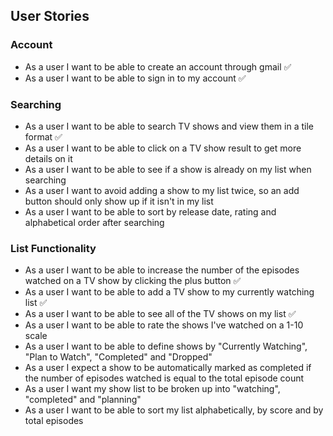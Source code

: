 ## User Stories

### Account

- As a user I want to be able to create an account through gmail ✅
- As a user I want to be able to sign in to my account ✅

### Searching

- As a user I want to be able to search TV shows and view them in a tile format ✅
- As a user I want to be able to click on a TV show result to get more details on it
- As a user I want to be able to see if a show is already on my list when searching
- As a user I want to avoid adding a show to my list twice, so an add button should only show up if it isn't in my list
- As a user I want to be able to sort by release date, rating and alphabetical order after searching

### List Functionality

- As a user I want to be able to increase the number of the episodes watched on a TV show by clicking the plus button ✅
- As a user I want to be able to add a TV show to my currently watching list ✅
- As a user I want to be able to see all of the TV shows on my list ✅
- As a user I want to be able to rate the shows I've watched on a 1-10 scale
- As a user I want to be able to define shows by "Currently Watching", "Plan to Watch", "Completed" and "Dropped"
- As a user I expect a show to be automatically marked as completed if the number of episodes watched is equal to the total episode count
- As a user I want my show list to be broken up into "watching", "completed" and "planning"
- As a user I want to be able to sort my list alphabetically, by score and by total episodes